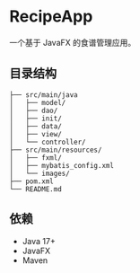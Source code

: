 # RecipeApp

一个基于 JavaFX 的食谱管理应用。

## 目录结构

```
├── src/main/java
│   ├── model/
│   ├── dao/
│   ├── init/
│   ├── data/
│   ├── view/
│   └── controller/
├── src/main/resources/
│   ├── fxml/
│   ├── mybatis_config.xml
│   └── images/
├── pom.xml
└── README.md
```

## 依赖
- Java 17+
- JavaFX
- Maven
